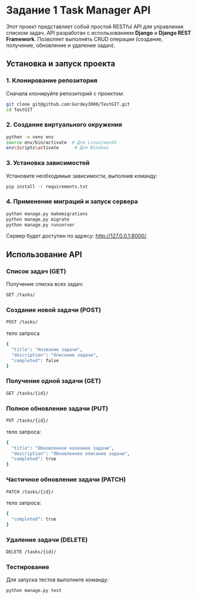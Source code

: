 # Задание 1 Task Manager API

Этот проект представляет собой простой RESTful API для управления списком задач. API разработан с использованием **Django** и **Django REST Framework**. Позволяет выполнять CRUD операции (создание, получение, обновление и удаление задач).

## Установка и запуск проекта

### 1. Клонирование репозитория
Сначала клонируйте репозиторий с проектом:

```bash
git clone git@github.com:Gordey3000/TestGIT.git
cd TestGIT
```

### 2. Создание виртуального окружения
```bash
python -m venv env
source env/bin/activate  # Для Linux/macOS
env\Scripts\activate      # Для Windows
```

### 3. Установка зависимостей

Установите необходимые зависимости, выполнив команду:
```bash
pip install -r requirements.txt
```

### 4. Применение миграций и запуск сервера

```bash
python manage.py makemigrations
python manage.py migrate
python manage.py runserver
```
Сервер будет доступен по адресу: http://127.0.0.1:8000/.

## Использование API

### Список задач (GET)

Получение списка всех задач:
```bash
GET /tasks/
```

### Создание новой задачи (POST)

```bash
POST /tasks/
```
тело запроса

```bash
{
  "title": "Название задачи",
  "description": "Описание задачи",
  "completed": false
}

```

### Получение одной задачи (GET)

```bash
GET /tasks/{id}/
```

### Полное обновление задачи (PUT)

```bash
PUT /tasks/{id}/
```
тело запроса:

```bash
{
  "title": "Обновленное название задачи",
  "description": "Обновленное описание задачи",
  "completed": true
}

```

### Частичное обновление задачи (PATCH)

```bash
PATCH /tasks/{id}/
```

тело запроса:

```bash
{
  "completed": true
}
```

### Удаление задачи (DELETE)

```bash
DELETE /tasks/{id}/
```

### Тестирование

Для запуска тестов выполните команду:

```bash
python manage.py test
```